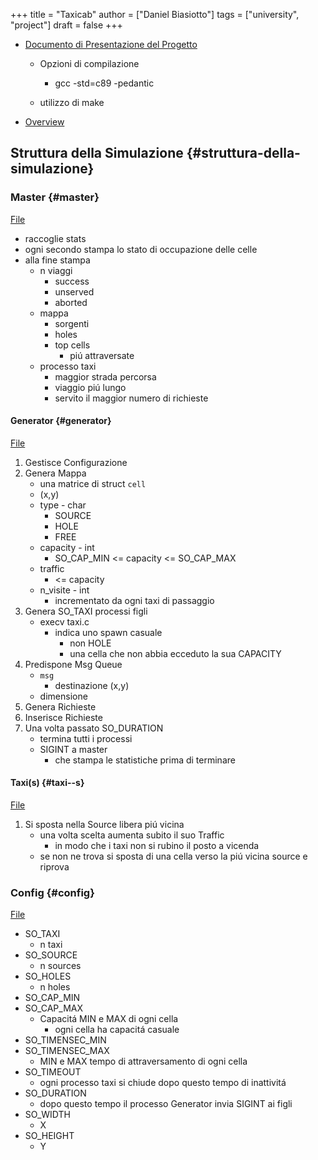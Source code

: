 +++
title = "Taxicab"
author = ["Daniel Biasiotto"]
tags = ["university", "project"]
draft = false
+++

-   [Documento di Presentazione del Progetto](/home/dan/Documents/UNI/II/SO/PROGETTO.pdf)
    -   Opzioni di compilazione
        -   gcc -std=c89 -pedantic

    -   utilizzo di make

-   [Overview](home/dan/Documents/UNI/II/SO/taxicab-overview.pdf)


## Struttura della Simulazione {#struttura-della-simulazione}


### Master {#master}

[File](/home/dan/Code/C/Taxicab/master.c)

-   raccoglie stats
-   ogni secondo stampa lo stato di occupazione delle celle
-   alla fine stampa
    -   n viaggi
        -   success
        -   unserved
        -   aborted
    -   mappa
        -   sorgenti
        -   holes
        -   top cells
            -   piú attraversate
    -   processo taxi
        -   maggior strada percorsa
        -   viaggio piú lungo
        -   servito il maggior numero di richieste


#### Generator {#generator}

[File](/home/dan/Code/C/Taxicab/generator.c)

1.  Gestisce Configurazione
2.  Genera Mappa
    -   una matrice di struct `cell`
    -   (x,y)
    -   type - char
        -   SOURCE
        -   HOLE
        -   FREE
    -   capacity - int
        -   SO_CAP_MIN &lt;= capacity &lt;= SO_CAP_MAX
    -   traffic
        -   &lt;= capacity
    -   n_visite - int
        -   incrementato da ogni taxi di passaggio
3.  Genera SO_TAXI processi figli
    -   execv taxi.c
        -   indica uno spawn casuale
            -   non HOLE
            -   una cella che non abbia ecceduto la sua CAPACITY
4.  Predispone Msg Queue
    -   `msg`
        -   destinazione (x,y)
    -   dimensione
5.  Genera Richieste
6.  Inserisce Richieste
7.  Una volta passato SO_DURATION
    -   termina tutti i processi
    -   SIGINT a master
        -   che stampa le statistiche prima di terminare


#### Taxi(s) {#taxi--s}

[File](/home/dan/Code/C/Taxicab/taxi.c)

1.  Si sposta nella Source libera piú vicina
    -   una volta scelta aumenta subito il suo Traffic
        -   in modo che i taxi non si rubino il posto a vicenda
    -   se non ne trova si sposta di una cella verso la piú vicina source e riprova


### Config {#config}

[File](/home/dan/Code/C/Taxicab/taxicab.conf)

-   SO_TAXI
    -   n taxi
-   SO_SOURCE
    -   n sources
-   SO_HOLES
    -   n holes
-   SO_CAP_MIN
-   SO_CAP_MAX
    -   Capacitá MIN e MAX di ogni cella
        -   ogni cella ha capacitá casuale
-   SO_TIMENSEC_MIN
-   SO_TIMENSEC_MAX
    -   MIN e MAX tempo di attraversamento di ogni cella
-   SO_TIMEOUT
    -   ogni processo taxi si chiude dopo questo tempo di inattivitá
-   SO_DURATION
    -   dopo questo tempo il processo Generator invia SIGINT ai figli
-   SO_WIDTH
    -   X
-   SO_HEIGHT
    -   Y
